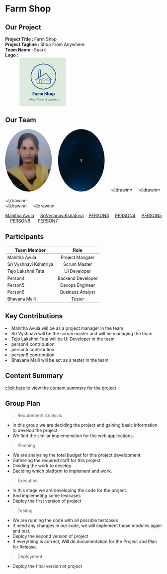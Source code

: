 # Farm Shop


## Our Project
   <strong>Project Title   :   </strong> Farm Shop<br>
   <strong>Project Tagline :   </strong>Shop From Anywhere<br>
   <strong>Team Name       :   </strong>Spark<br>
   <strong>Logo            : <br>
    &nbsp;&nbsp;&nbsp;&nbsp;&nbsp;&nbsp;&nbsp;&nbsp; &nbsp;&nbsp;&nbsp;&nbsp;  <img class='img-circle' src="Images/logo.PNG" alt="drawing" width=150px  style="border-radius:10px width=50px" />   </strong><br>
    
## Our Team

<img src="Images/MahithaAvula.jpeg" alt="drawing" width="150" height ="200" style="border-radius:50%" />    &nbsp;&nbsp;&nbsp;
<img src="Images/vyshnavi.jpg" alt="drawing" width="150" height ="200" style="border-radius:50%" />   &nbsp;&nbsp;&nbsp;
<img src="Images/ADD_IMGAE_IN_FOLDER" alt="drawing" width="150" height ="200" style="border-radius:50%" />   &nbsp;&nbsp;&nbsp; 
<img src="Images/ADD_IMGAE_IN_FOLDER" alt="drawing" width="150" height ="200" style="border-radius:50%" />   &nbsp;&nbsp;&nbsp;   
<img src="Images/ADD_IMGAE_IN_FOLDER" alt="drawing" width="150" height ="200" style="border-radius:50%" />   &nbsp;&nbsp;&nbsp;   
<img src="Images/ADD_IMGAE_IN_FOLDER" alt="drawing" width="150" height ="200" style="border-radius:50%" />   &nbsp;&nbsp;&nbsp;
<img src="Images/ADD_IMGAE_IN_FOLDER" alt="drawing" width="150" height ="200" style="border-radius:50%" />   &nbsp;&nbsp;&nbsp;   


[Mahitha Avula](https://github.com/MahithaAvula25)   &nbsp;&nbsp;&nbsp; [SriVyshnaviKshatriya](https://github.com/SriVyshnaviKshatriya)   &nbsp;&nbsp;&nbsp;[PERSON3](https://github.com/ADD-YOUR-GITHUB)  &nbsp;&nbsp;&nbsp;   [PERSON4](https://github.com/ADD-YOUR-GITHUB)  &nbsp;&nbsp;&nbsp;
[PERSON5](https://github.com/ADD-YOUR-GITHUB)  &nbsp;&nbsp;&nbsp;  [PERSON6](https://github.com/ADD-YOUR-GITHUB)  &nbsp;&nbsp; &nbsp;  [PERSON7](https://github.com/ADD-YOUR-GITHUB)
 
 
## Participants
|     Team Member       | Role          | 
| -------------         |:-------------:|
| Mahitha Avula         | Project Mangaer | 
| Sri Vyshnavi Kshatriya| Scrum Master   | 
| Tejo Lakshmi Tata     | UI Developer     |  
| Person4               | Backend Developer |
| Person5               | Devops Engineer  | 
| Person6               | Business Analyst     |  
| Bhavana Malli               | Tester |

## Key Contributions
<li>Mahitha Avula will be as a project manager in the team </li>
<li>Sri Vyshnavi will be the scrum master and will be managing the team</li>
<li>Tejo Lakshmi Tata will be UI Developer in the team</li>
<li>person4 contribution</li>
<li>person5 contribution</li>
<li>person6 contribution</li>
<li>Bhavana Malli wiil be act as a tester in the team</li>

## Content Summary

[click here](summary.md) to view the content summary for the project

## Group Plan

> Requirement Analysis
* In this group we are deciding the project and gaining basic information to develop the project.
* We find the similar implemenation for the web applications.

> Planning
* We are analysing the total budget for this project development.
* Gathering the required staff for this project
* Dividing the work to develop
* Deciding which platform to implement and work.

> Execution
* In this stage we are developing the code for the project.
* And implemeting some testcases
* Deploy the first version of project

> Testing
* We are running the code with all possible testcases 
* If need any changes in our code, we will implement those modules again and test.
* Deploy the second version of project
* If everything is correct, Will do documentation for the Project and Plan for Release.

> Deployment
* Deploy the final version of project


   
